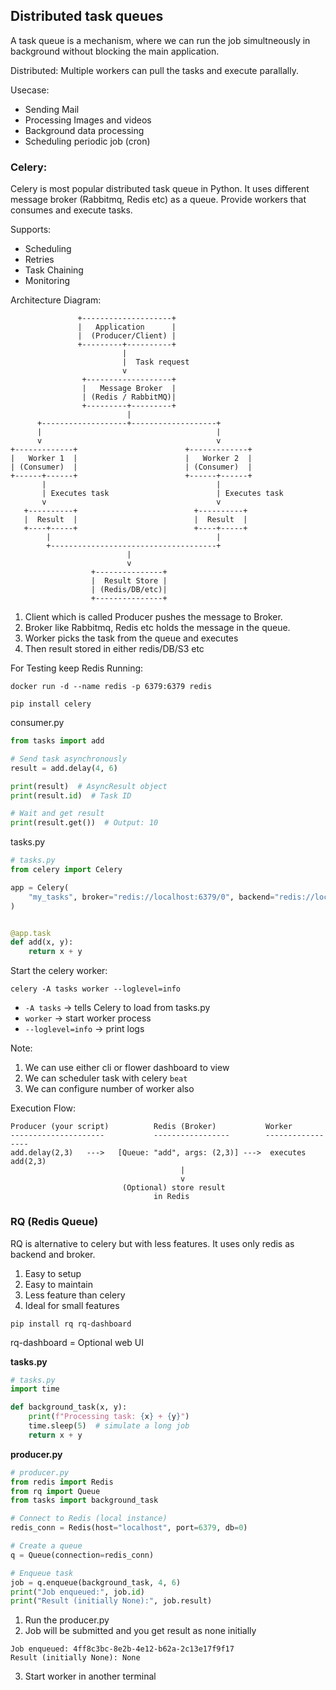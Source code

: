 ## Distributed task queues
A task queue is a mechanism, where we can run the job simultneously in background
without blocking the main application.

Distributed: Multiple workers can pull the tasks and execute parallally.

Usecase: 
- Sending Mail
- Processing Images and videos
- Background data processing
- Scheduling periodic job (cron)

### Celery:
Celery is most popular distributed task queue in Python.
It uses different message broker (Rabbitmq, Redis etc) as a queue.
Provide workers that consumes and execute tasks.

Supports:
- Scheduling
- Retries
- Task Chaining
- Monitoring

Architecture Diagram:
```
               +--------------------+
               |   Application      |
               |  (Producer/Client) |
               +---------+----------+
                         |
                         |  Task request
                         v
                +-------------------+
                |   Message Broker  |
                | (Redis / RabbitMQ)|
                +---------+---------+
                          |
      +-------------------+-------------------+
      |                                       |
      v                                       v
+-------------+                        +-------------+
|   Worker 1  |                        |   Worker 2  |
| (Consumer)  |                        | (Consumer)  |
+------+------+                        +------+------+
       |                                      |
       | Executes task                        | Executes task
       v                                      v
   +----------+                          +----------+
   |  Result  |                          |  Result  |
   +----+-----+                          +----+-----+
        |                                     |
        +-------------------------------------+
                          |
                          v
                  +---------------+
                  |  Result Store |
                  | (Redis/DB/etc)|
                  +---------------+
```
1. Client which is called Producer pushes the message to Broker.
2. Broker like Rabbitmq, Redis etc holds the message in the queue.
3. Worker picks the task from the queue and executes
4. Then result stored in either redis/DB/S3 etc

For Testing keep Redis Running:
```shell
docker run -d --name redis -p 6379:6379 redis
```

`pip install celery`

consumer.py
```python
from tasks import add

# Send task asynchronously
result = add.delay(4, 6)

print(result)  # AsyncResult object
print(result.id)  # Task ID

# Wait and get result
print(result.get())  # Output: 10
```

tasks.py
```python
# tasks.py
from celery import Celery

app = Celery(
    "my_tasks", broker="redis://localhost:6379/0", backend="redis://localhost:6379/0"
)


@app.task
def add(x, y):
    return x + y
```

Start the celery worker:
```
celery -A tasks worker --loglevel=info
```
- `-A tasks` → tells Celery to load from tasks.py
- `worker` → start worker process
- `--loglevel=info` → print logs

Note: 
1. We can use either cli or flower dashboard to view
2. We can scheduler task with celery `beat`
3. We can configure number of worker also

Execution Flow:
```
Producer (your script)          Redis (Broker)           Worker
---------------------           -----------------        -----------------
add.delay(2,3)   --->   [Queue: "add", args: (2,3)] --->  executes add(2,3)
                                      |
                                      v
                         (Optional) store result
                                in Redis
```

### RQ (Redis Queue)
RQ is alternative to celery but with less features.
It uses only redis as backend and broker.

1. Easy to setup
2. Easy to maintain
3. Less feature than celery
4. Ideal for small features

```
pip install rq rq-dashboard
```

rq-dashboard = Optional web UI

**tasks.py**
```python
# tasks.py
import time

def background_task(x, y):
    print(f"Processing task: {x} + {y}")
    time.sleep(5)  # simulate a long job
    return x + y
```

**producer.py**
```python
# producer.py
from redis import Redis
from rq import Queue
from tasks import background_task

# Connect to Redis (local instance)
redis_conn = Redis(host="localhost", port=6379, db=0)

# Create a queue
q = Queue(connection=redis_conn)

# Enqueue task
job = q.enqueue(background_task, 4, 6)
print("Job enqueued:", job.id)
print("Result (initially None):", job.result)
```

1. Run the producer.py
2. Job will be submitted and you get result as none initially
```
Job enqueued: 4ff8c3bc-8e2b-4e12-b62a-2c13e17f9f17
Result (initially None): None
```
3. Start worker in another terminal
```

```

